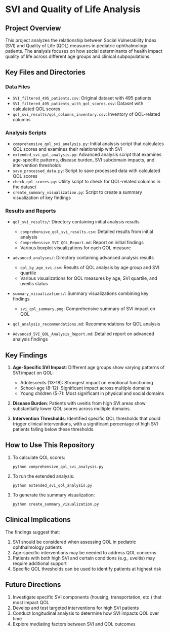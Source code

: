 # SVI and Quality of Life Analysis

## Project Overview
This project analyzes the relationship between Social Vulnerability Index (SVI) and Quality of Life (QOL) measures in pediatric ophthalmology patients. The analysis focuses on how social determinants of health impact quality of life across different age groups and clinical subpopulations.

## Key Files and Directories

### Data Files
- `SVI_filtered_495_patients.csv`: Original dataset with 495 patients
- `SVI_filtered_495_patients_with_qol_scores.csv`: Dataset with calculated QOL scores
- `qol_svi_results/qol_columns_inventory.csv`: Inventory of QOL-related columns

### Analysis Scripts
- `comprehensive_qol_svi_analysis.py`: Initial analysis script that calculates QOL scores and examines their relationship with SVI
- `extended_svi_qol_analysis.py`: Advanced analysis script that examines age-specific patterns, disease burden, SVI subdomain impacts, and intervention thresholds
- `save_processed_data.py`: Script to save processed data with calculated QOL scores
- `check_qol_scores.py`: Utility script to check for QOL-related columns in the dataset
- `create_summary_visualization.py`: Script to create a summary visualization of key findings

### Results and Reports
- `qol_svi_results/`: Directory containing initial analysis results
  - `comprehensive_qol_svi_results.csv`: Detailed results from initial analysis
  - `Comprehensive_SVI_QOL_Report.md`: Report on initial findings
  - Various boxplot visualizations for each QOL measure
  
- `advanced_analyses/`: Directory containing advanced analysis results
  - `qol_by_age_svi.csv`: Results of QOL analysis by age group and SVI quartile
  - Various visualizations for QOL measures by age, SVI quartile, and uveitis status
  
- `summary_visualizations/`: Summary visualizations combining key findings
  - `svi_qol_summary.png`: Comprehensive summary of SVI impact on QOL

- `qol_analysis_recommendations.md`: Recommendations for QOL analysis
- `Advanced_SVI_QOL_Analysis_Report.md`: Detailed report on advanced analysis findings

## Key Findings

1. **Age-Specific SVI Impact**: Different age groups show varying patterns of SVI impact on QOL:
   - Adolescents (13-18): Strongest impact on emotional functioning
   - School-age (8-12): Significant impact across multiple domains
   - Young children (5-7): Most significant in physical and social domains

2. **Disease Burden**: Patients with uveitis from high SVI areas show substantially lower QOL scores across multiple domains.

3. **Intervention Thresholds**: Identified specific QOL thresholds that could trigger clinical interventions, with a significant percentage of high SVI patients falling below these thresholds.

## How to Use This Repository

1. To calculate QOL scores:
   ```
   python comprehensive_qol_svi_analysis.py
   ```

2. To run the extended analysis:
   ```
   python extended_svi_qol_analysis.py
   ```

3. To generate the summary visualization:
   ```
   python create_summary_visualization.py
   ```

## Clinical Implications

The findings suggest that:
1. SVI should be considered when assessing QOL in pediatric ophthalmology patients
2. Age-specific interventions may be needed to address QOL concerns
3. Patients with both high SVI and certain conditions (e.g., uveitis) may require additional support
4. Specific QOL thresholds can be used to identify patients at highest risk

## Future Directions

1. Investigate specific SVI components (housing, transportation, etc.) that most impact QOL
2. Develop and test targeted interventions for high SVI patients
3. Conduct longitudinal analysis to determine how SVI impacts QOL over time
4. Explore mediating factors between SVI and QOL outcomes 